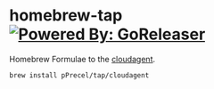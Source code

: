# homebrew-tap [![Powered By: GoReleaser](https://img.shields.io/badge/powered%20by-goreleaser-green.svg?style=flat-square)](https://github.com/goreleaser)

Homebrew Formulae to the [cloudagent](https://github.com/pPrecel/cloudagent).

```sh
brew install pPrecel/tap/cloudagent
```

